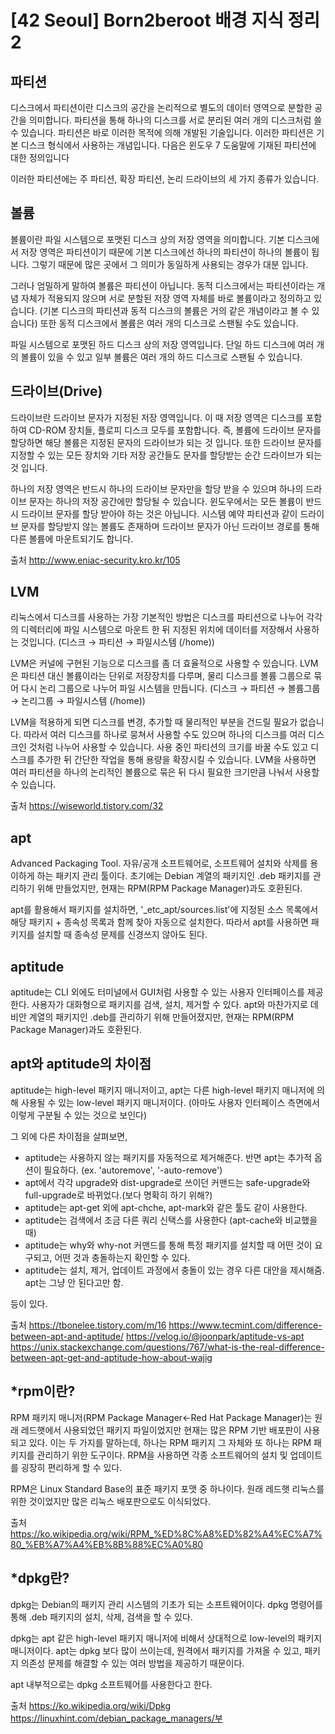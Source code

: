 # [42 Seoul] Born2beroot 배경 지식 정리 2

## 파티션
디스크에서 파티션이란 디스크의 공간을 논리적으로 별도의 데이터 영역으로 분할한 공간을 의미합니다. 파티션을 통해 하나의 디스크를 서로 분리된 여러 개의 디스크처럼 쓸 수 있습니다. 파티션은 바로 이러한 목적에 의해 개발된 기술입니다. 이러한 파티션은 기본 디스크 형식에서 사용하는 개념입니다. 다음은 윈도우 7 도움말에 기재된 파티션에 대한 정의입니다

이러한 파티션에는 주 파티션, 확장 파티션, 논리 드라이브의 세 가지 종류가 있습니다.


## 볼륨
볼륨이란 파일 시스템으로 포맷된 디스크 상의 저장 영역을 의미합니다. 기본 디스크에서 저장 영역은 파티션이기 때문에 기본 디스크에선 하나의 파티션이 하나의 볼륨이 됩니다. 그렇기 때문에 많은 곳에서 그 의미가 동일하게 사용되는 경우가 대분 입니다.

그러나 엄밀하게 말하여 볼륨은 파티션이 아닙니다. 동적 디스크에서는 파티션이라는 개념 자체가 적용되지 않으며 서로 분할된 저장 영역 자체를 바로 볼륨이라고 정의하고 있습니다. (기본 디스크의 파티션과 동적 디스크의 볼륨은 거의 같은 개념이라고 볼 수 있습니다) 또한 동적 디스크에서 볼륨은 여러 개의 디스크로 스팬될 수도 있습니다.

파일 시스템으로 포맷된 하드 디스크 상의 저장 영역입니다. 단일 하드 디스크에 여러 개의 볼륨이 있을 수 있고 일부 볼륨은 여러 개의 하드 디스크로 스팬될 수 있습니다.


## 드라이브(Drive)
드라이브란 드라이브 문자가 지정된 저장 영역입니다. 이 때 저장 영역은 디스크를 포함하여 CD-ROM 장치들, 플로피 디스크 모두를 포함합니다. 즉, 볼륨에 드라이브 문자를 할당하면 해당 볼륨은 지정된 문자의 드라이브가 되는 것 입니다. 또한 드라이브 문자를 지정할 수 있는 모든 장치와 기타 저장 공간들도 문자를 할당받는 순간 드라이브가 되는 것 입니다.

하나의 저장 영역은 반드시 하나의 드라이브 문자만을 할당 받을 수 있으며 하나의 드라이브 문자는 하나의 저장 공간에만 할당될 수 있습니다. 윈도우에서는 모든 볼륨이 반드시 드라이브 문자를 할당 받아야 하는 것은 아닙니다. 시스템 예약 파티션과 같이 드라이브 문자를 할당받지 않는 볼륨도 존재하며 드라이브 문자가 아닌 드라이브 경로를 통해 다른 볼륨에 마운트되기도 합니다.

출처
http://www.eniac-security.kro.kr/105


## LVM
리눅스에서 디스크를 사용하는 가장 기본적인 방법은 디스크를 파티션으로 나누어 각각의 디렉터리에 파일 시스템으로 마운트 한 뒤 지정된 위치에 데이터를 저장해서 사용하는 것입니다.
(디스크 → 파티션 → 파일시스템 (/home))

LVM은 커널에 구현된 기능으로 디스크를 좀 더 효율적으로 사용할 수 있습니다.
LVM은 파티션 대신 볼륨이라는 단위로 저장장치를 다루며, 물리 디스크를 볼륨 그룹으로 묶어 다시 논리 그룹으로 나누어 파일 시스템을 만듭니다.
(디스크 → 파티션 → 볼륨그룹 → 논리그룹 → 파일시스템 (/home))

LVM을 적용하게 되면 디스크를 변경, 추가할 때 물리적인 부분을 건드릴 필요가 없습니다. 따라서 여러 디스크를 하나로 뭉쳐서 사용할 수도 있으며 하나의 디스크를 여러 디스크인 것처럼 나누어 사용할 수 있습니다.
사용 중인 파티션의 크기를 바꿀 수도 있고 디스크를 추가한 뒤 간단한 작업을 통해 용량을 확장시킬 수 있습니다.
LVM을 사용하면 여러 파티션을 하나의 논리적인 볼륨으로 묶은 뒤 다시 필요한 크기만큼 나눠서 사용할 수 있습니다.

출처
https://wiseworld.tistory.com/32


## apt
Advanced Packaging Tool. 자유/공개 소프트웨어로, 소프트웨어 설치와 삭제를 용이하게 하는 패키지 관리 툴이다. 초기에는 Debian 계열의 패키지인 .deb 패키지를 관리하기 위해 만들었지만, 현재는 RPM(RPM Package Manager)과도 호환된다.

apt를 활용해서 패키지를 설치하면, '_etc_apt/sources.list'에 지정된 소스 목록에서 해당 패키지 + 종속성 목록과 함께 찾아 자동으로 설치한다. 따라서 apt를 사용하면 패키지를 설치할 때 종속성 문제를 신경쓰지 않아도 된다.
 

## aptitude
aptitude는 CLI 외에도 터미널에서 GUI처럼 사용할 수 있는 사용자 인터페이스를 제공한다. 사용자가 대화형으로 패키지를 검색, 설치, 제거할 수 있다. apt와 마찬가지로 데비안 계열의 패키지인 .deb를 관리하기 위해 만들어졌지만, 현재는 RPM(RPM Package Manager)과도 호환된다.


## apt와 aptitude의 차이점
aptitude는 high-level 패키지 매니저이고, apt는 다른 high-level 패키지 매니저에 의해 사용될 수 있는 low-level 패키지 매니저이다. (아마도 사용자 인터페이스 측면에서 이렇게  구분될 수 있는 것으로 보인다)

그 외에 다른 차이점을 살펴보면,

* aptitude는 사용하지 않는 패키지를 자동적으로 제거해준다. 반면 apt는 추가적 옵션이 필요하다. (ex. 'autoremove', '-auto-remove')
*  apt에서 각각 upgrade와 dist-upgrade로 쓰이던 커맨드는 safe-upgrade와 full-upgrade로 바뀌었다.(보다 명확히 하기 위해?)
* aptitude는 apt-get 외에 apt-chche, apt-mark와 같은 툴도 같이 사용한다.
* aptitude는 검색에서 조금 다른 쿼리 신택스를 사용한다 (apt-cache와 비교했을 때)
* aptitude는 why와 why-not 커맨드를 통해 특정 패키지를 설치할 때 어떤 것이 요구되고, 어떤 것과 충돌하는지 확인할 수 있다.
* aptitude는 설치, 제거, 업데이트 과정에서 충돌이 있는 경우 다른 대안을 제시해줌. apt는 그냥 안 된다고만 함.

등이 있다. 

출처
https://tbonelee.tistory.com/m/16
https://www.tecmint.com/difference-between-apt-and-aptitude/
https://velog.io/@joonpark/aptitude-vs-apt
https://unix.stackexchange.com/questions/767/what-is-the-real-difference-between-apt-get-and-aptitude-how-about-wajig

 
## *rpm이란?
RPM 패키지 매니저(RPM Package Manager←Red Hat Package Manager)는 원래 레드햇에서 사용되었던 패키지 파일이었지만 현재는 많은 RPM 기반 배포판이 사용되고 있다. 이는 두 가지를 말하는데, 하나는 RPM 패키지 그 자체와 또 하나는 RPM 패키지를 관리하기 위한 도구이다. RPM을 사용하면 각종 소프트웨어의 설치 및 업데이트를 굉장히 편리하게 할 수 있다.

RPM은 Linux Standard Base의 표준 패키지 포맷 중 하나이다.
원래 레드햇 리눅스를 위한 것이었지만 많은 리눅스 배포판으로도 이식되었다.

출처
https://ko.wikipedia.org/wiki/RPM_%ED%8C%A8%ED%82%A4%EC%A7%80_%EB%A7%A4%EB%8B%88%EC%A0%80
 

## *dpkg란?
dpkg는 Debian의 패키지 관리 시스템의 기초가 되는 소프트웨어이다. dpkg 명령어를 통해 .deb 패키지의 설치, 삭제, 검색을 할 수 있다.

dpkg는 apt 같은 high-level 패키지 매니저에 비해서 상대적으로 low-level의 패키지 매니저이다. apt는 dpkg 보다 많이 쓰이는데, 원격에서 패키지를 가져올 수 있고, 패키지 의존성 문제를 해결할 수 있는 여러 방법을 제공하기 때문이다.

apt 내부적으로는 dpkg 소프트웨어를 사용한다고 한다. 

출처
https://ko.wikipedia.org/wiki/Dpkg
https://linuxhint.com/debian_package_managers/부
